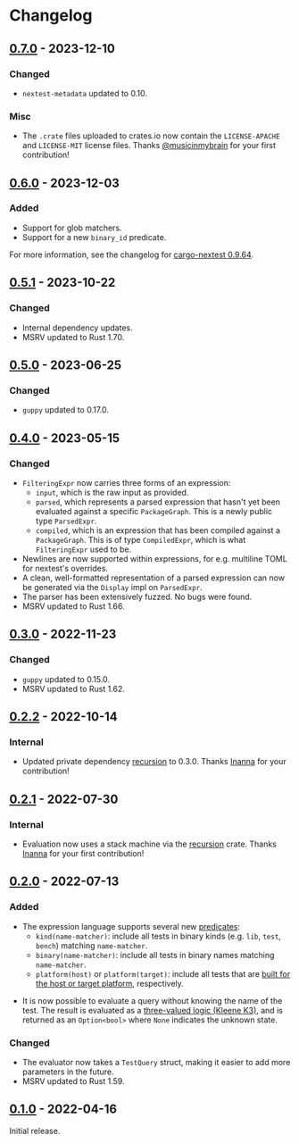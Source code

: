 # Changelog

## [0.7.0] - 2023-12-10

### Changed

- `nextest-metadata` updated to 0.10.

### Misc

- The `.crate` files uploaded to crates.io now contain the `LICENSE-APACHE` and `LICENSE-MIT` license files. Thanks [@musicinmybrain](https://github.com/musicinmybrain) for your first contribution!

## [0.6.0] - 2023-12-03

### Added

- Support for glob matchers.
- Support for a new `binary_id` predicate.

For more information, see the changelog for [cargo-nextest 0.9.64](https://nexte.st/CHANGELOG.html#0964---2023-12-03).

## [0.5.1] - 2023-10-22

### Changed

- Internal dependency updates.
- MSRV updated to Rust 1.70.

## [0.5.0] - 2023-06-25

### Changed

- `guppy` updated to 0.17.0.

## [0.4.0] - 2023-05-15

### Changed

- `FilteringExpr` now carries three forms of an expression:
  - `input`, which is the raw input as provided.
  - `parsed`, which represents a parsed expression that hasn't yet been evaluated against a specific
    `PackageGraph`. This is a newly public type `ParsedExpr`.
  - `compiled`, which is an expression that has been compiled against a `PackageGraph`. This is of
    type `CompiledExpr`, which is what `FilteringExpr` used to be.
- Newlines are now supported within expressions, for e.g. multiline TOML for nextest's overrides.
- A clean, well-formatted representation of a parsed expression can now be generated via the
  `Display` impl on `ParsedExpr`.
- The parser has been extensively fuzzed. No bugs were found.
- MSRV updated to Rust 1.66.

## [0.3.0] - 2022-11-23

### Changed

- `guppy` updated to 0.15.0.
- MSRV updated to Rust 1.62.

## [0.2.2] - 2022-10-14

### Internal

- Updated private dependency [recursion](https://crates.io/crates/recursion) to 0.3.0. Thanks [Inanna](https://github.com/inanna-malick) for your contribution!

## [0.2.1] - 2022-07-30

### Internal

- Evaluation now uses a stack machine via the [recursion](https://crates.io/crates/recursion) crate. Thanks [Inanna](https://github.com/inanna-malick) for your first contribution!

## [0.2.0] - 2022-07-13

### Added

- The expression language supports several new [predicates](https://nexte.st/book/filter-expressions#basic-predicates):
  - `kind(name-matcher)`: include all tests in binary kinds (e.g. `lib`, `test`, `bench`) matching `name-matcher`.
  - `binary(name-matcher)`: include all tests in binary names matching `name-matcher`.
  - `platform(host)` or `platform(target)`: include all tests that are [built for the host or target platform](running.md#filtering-by-build-platform), respectively.

* It is now possible to evaluate a query without knowing the name of the test. The result is evaluated as a [three-valued logic (Kleene K3)](https://en.wikipedia.org/wiki/Three-valued_logic#Kleene_and_Priest_logics), and is returned as an `Option<bool>` where `None` indicates the unknown state.

### Changed

- The evaluator now takes a `TestQuery` struct, making it easier to add more parameters in the future.
- MSRV updated to Rust 1.59.

## [0.1.0] - 2022-04-16

Initial release.

[0.7.0]: https://github.com/nextest-rs/nextest/releases/tag/nextest-filtering-0.7.0
[0.6.0]: https://github.com/nextest-rs/nextest/releases/tag/nextest-filtering-0.6.0
[0.5.1]: https://github.com/nextest-rs/nextest/releases/tag/nextest-filtering-0.5.1
[0.5.0]: https://github.com/nextest-rs/nextest/releases/tag/nextest-filtering-0.5.0
[0.4.0]: https://github.com/nextest-rs/nextest/releases/tag/nextest-filtering-0.4.0
[0.3.0]: https://github.com/nextest-rs/nextest/releases/tag/nextest-filtering-0.3.0
[0.2.2]: https://github.com/nextest-rs/nextest/releases/tag/nextest-filtering-0.2.2
[0.2.1]: https://github.com/nextest-rs/nextest/releases/tag/nextest-filtering-0.2.1
[0.2.0]: https://github.com/nextest-rs/nextest/releases/tag/nextest-filtering-0.2.0
[0.1.0]: https://github.com/nextest-rs/nextest/releases/tag/nextest-filtering-0.1.0
